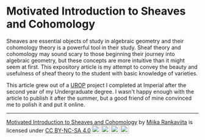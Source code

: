 # Motivated Introduction to Sheaves and Cohomology
Sheaves are essential objects of study in algebraic geometry and their cohomology theory is a powerful tool in their study. 
Sheaf theory and cohomology may sound scary to those beginning their journey into algebraic geometry, 
but these concepts are more intuitive than it might seem at first. This expository article is my attempt to convey the
beauty and usefulness of sheaf theory to the student with basic knowledge of varieties.

This article grew out of a [UROP](https://www.imperial.ac.uk/urop/) project I completed at Imperial after the second year
of my Undergraduate degree. I wasn't happy enough with the article to publish it after the summer, but a good friend
of mine convinced me to polish it and put it online.

----

 <p xmlns:cc="http://creativecommons.org/ns#" xmlns:dct="http://purl.org/dc/terms/"><a property="dct:title" rel="cc:attributionURL" href="https://github.com/MiksuR/intro-to-sheaves">Motivated Introduction to Sheaves and Cohomology</a> by <a rel="cc:attributionURL dct:creator" property="cc:attributionName" href="https://math.aalto.fi/~miika.rankaviita">Miika Rankaviita</a> is licensed under <a href="https://creativecommons.org/licenses/by-nc-sa/4.0/?ref=chooser-v1" target="_blank" rel="license noopener noreferrer" style="display:inline-block;">CC BY-NC-SA 4.0<img style="height:22px!important;margin-left:3px;vertical-align:text-bottom;" src="https://mirrors.creativecommons.org/presskit/icons/cc.svg?ref=chooser-v1" alt=""><img style="height:22px!important;margin-left:3px;vertical-align:text-bottom;" src="https://mirrors.creativecommons.org/presskit/icons/by.svg?ref=chooser-v1" alt=""><img style="height:22px!important;margin-left:3px;vertical-align:text-bottom;" src="https://mirrors.creativecommons.org/presskit/icons/nc.svg?ref=chooser-v1" alt=""><img style="height:22px!important;margin-left:3px;vertical-align:text-bottom;" src="https://mirrors.creativecommons.org/presskit/icons/sa.svg?ref=chooser-v1" alt=""></a></p> 
